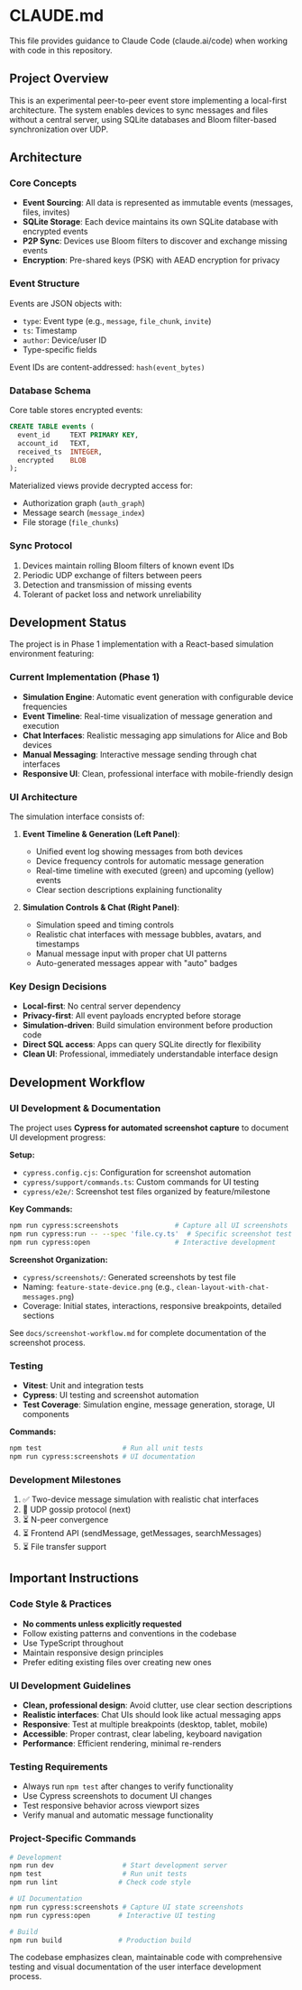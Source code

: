 # CLAUDE.md

This file provides guidance to Claude Code (claude.ai/code) when working with code in this repository.

## Project Overview

This is an experimental peer-to-peer event store implementing a local-first architecture. The system enables devices to sync messages and files without a central server, using SQLite databases and Bloom filter-based synchronization over UDP.

## Architecture

### Core Concepts
- **Event Sourcing**: All data is represented as immutable events (messages, files, invites)
- **SQLite Storage**: Each device maintains its own SQLite database with encrypted events
- **P2P Sync**: Devices use Bloom filters to discover and exchange missing events
- **Encryption**: Pre-shared keys (PSK) with AEAD encryption for privacy

### Event Structure
Events are JSON objects with:
- `type`: Event type (e.g., `message`, `file_chunk`, `invite`)
- `ts`: Timestamp
- `author`: Device/user ID
- Type-specific fields

Event IDs are content-addressed: `hash(event_bytes)`

### Database Schema
Core table stores encrypted events:
```sql
CREATE TABLE events (
  event_id     TEXT PRIMARY KEY,
  account_id   TEXT,
  received_ts  INTEGER,
  encrypted    BLOB
);
```

Materialized views provide decrypted access for:
- Authorization graph (`auth_graph`)
- Message search (`message_index`) 
- File storage (`file_chunks`)

### Sync Protocol
1. Devices maintain rolling Bloom filters of known event IDs
2. Periodic UDP exchange of filters between peers
3. Detection and transmission of missing events
4. Tolerant of packet loss and network unreliability

## Development Status

The project is in Phase 1 implementation with a React-based simulation environment featuring:

### Current Implementation (Phase 1)
- **Simulation Engine**: Automatic event generation with configurable device frequencies
- **Event Timeline**: Real-time visualization of message generation and execution
- **Chat Interfaces**: Realistic messaging app simulations for Alice and Bob devices
- **Manual Messaging**: Interactive message sending through chat interfaces
- **Responsive UI**: Clean, professional interface with mobile-friendly design

### UI Architecture
The simulation interface consists of:

1. **Event Timeline & Generation (Left Panel)**:
   - Unified event log showing messages from both devices
   - Device frequency controls for automatic message generation
   - Real-time timeline with executed (green) and upcoming (yellow) events
   - Clear section descriptions explaining functionality

2. **Simulation Controls & Chat (Right Panel)**:
   - Simulation speed and timing controls
   - Realistic chat interfaces with message bubbles, avatars, and timestamps
   - Manual message input with proper chat UI patterns
   - Auto-generated messages appear with "auto" badges

### Key Design Decisions

- **Local-first**: No central server dependency
- **Privacy-first**: All event payloads encrypted before storage
- **Simulation-driven**: Build simulation environment before production code
- **Direct SQL access**: Apps can query SQLite directly for flexibility
- **Clean UI**: Professional, immediately understandable interface design

## Development Workflow

### UI Development & Documentation

The project uses **Cypress for automated screenshot capture** to document UI development progress:

**Setup:**
- `cypress.config.cjs`: Configuration for screenshot automation
- `cypress/support/commands.ts`: Custom commands for UI testing
- `cypress/e2e/`: Screenshot test files organized by feature/milestone

**Key Commands:**
```bash
npm run cypress:screenshots              # Capture all UI screenshots
npm run cypress:run -- --spec 'file.cy.ts'  # Specific screenshot test
npm run cypress:open                     # Interactive development
```

**Screenshot Organization:**
- `cypress/screenshots/`: Generated screenshots by test file
- Naming: `feature-state-device.png` (e.g., `clean-layout-with-chat-messages.png`)
- Coverage: Initial states, interactions, responsive breakpoints, detailed sections

See `docs/screenshot-workflow.md` for complete documentation of the screenshot process.

### Testing
- **Vitest**: Unit and integration tests
- **Cypress**: UI testing and screenshot automation
- **Test Coverage**: Simulation engine, message generation, storage, UI components

**Commands:**
```bash
npm test                    # Run all unit tests
npm run cypress:screenshots # UI documentation
```

### Development Milestones
1. ✅ Two-device message simulation with realistic chat interfaces
2. 🔄 UDP gossip protocol (next)
3. ⏳ N-peer convergence
4. ⏳ Frontend API (sendMessage, getMessages, searchMessages)
5. ⏳ File transfer support

## Important Instructions

### Code Style & Practices
- **No comments unless explicitly requested**
- Follow existing patterns and conventions in the codebase
- Use TypeScript throughout
- Maintain responsive design principles
- Prefer editing existing files over creating new ones

### UI Development Guidelines
- **Clean, professional design**: Avoid clutter, use clear section descriptions
- **Realistic interfaces**: Chat UIs should look like actual messaging apps
- **Responsive**: Test at multiple breakpoints (desktop, tablet, mobile)
- **Accessible**: Proper contrast, clear labeling, keyboard navigation
- **Performance**: Efficient rendering, minimal re-renders

### Testing Requirements
- Always run `npm test` after changes to verify functionality
- Use Cypress screenshots to document UI changes
- Test responsive behavior across viewport sizes
- Verify manual and automatic message functionality

### Project-Specific Commands
```bash
# Development
npm run dev                 # Start development server
npm test                    # Run unit tests
npm run lint               # Check code style

# UI Documentation  
npm run cypress:screenshots # Capture UI state screenshots
npm run cypress:open       # Interactive UI testing

# Build
npm run build              # Production build
```

The codebase emphasizes clean, maintainable code with comprehensive testing and visual documentation of the user interface development process.